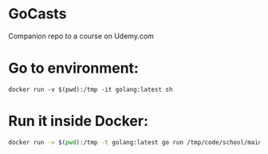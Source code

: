 # GoCasts

Companion repo to a course on Udemy.com


# Go to environment:

```
docker run -v $(pwd):/tmp -it golang:latest sh
```

# Run it inside Docker:

```sh
docker run -v $(pwd):/tmp -t golang:latest go run /tmp/code/school/main.go /tmp/code/school/model.go
```